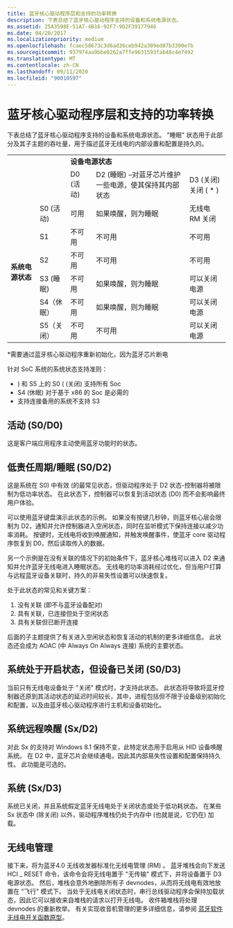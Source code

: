 ```yaml
---
title: 蓝牙核心驱动程序层和支持的功率转换
description: 下表总结了蓝牙核心驱动程序支持的设备和系统电源状态。
ms.assetid: 25A3598E-51A7-4B16-92F7-9D2F39177946
ms.date: 04/20/2017
ms.localizationpriority: medium
ms.openlocfilehash: fcaec58673c3d6ad36ceb942a309ed07b3300efb
ms.sourcegitcommit: 937974aa9bbe0262a7ffe9631593fab48c4e7492
ms.translationtype: MT
ms.contentlocale: zh-CN
ms.lasthandoff: 09/11/2020
ms.locfileid: "90010597"
---
```

# <a name="bluetooth-core-driver-layer-and-supported-power-transitions"></a>蓝牙核心驱动程序层和支持的功率转换


下表总结了蓝牙核心驱动程序支持的设备和系统电源状态。 "睡眠" 状态用于此部分及其子主题的吞吐量，用于描述蓝牙无线电的内部设置和配置是持久的。

<table>
    <tr>
        <td></td>
        <td></td>
        <td colspan="3"><b>设备电源状态</b></td>
    </tr>
    <tr>
        <td></td>
        <td></td>
        <td>D0 (活动) </td>
        <td>D2 (睡眠) –对蓝牙芯片维护一些电源，使其保持其内部状态</td>
        <td>D3 (关闭) 关闭 ( * ) </td>
    </tr>
    <tr>
        <td rowspan="6"><b>系统电源状态</b></td>
        <td>S0 (活动) </td>
        <td>可用</td>
        <td>如果唤醒，则为睡眠</td>
        <td>无线电 RM 关闭</td>
    </tr>
    <tr>
        <td>S1</td>
        <td>不可用</td>
        <td>不可用</td>
        <td>不可用</td>
    </tr>
    <tr>
       <td>S2</td>
        <td>不可用</td>
        <td>不可用</td>
        <td>不可用</td>
    </tr>
    <tr>
        <td>S3 (睡眠) </td>
        <td>不可用</td>
        <td>如果唤醒，则为睡眠</td>
        <td>可以关闭电源</td>
    </tr>
    <tr>
        <td>S4（休眠）</td>
        <td>不可用</td>
        <td>如果唤醒，则为睡眠</td>
        <td>可以关闭电源</td>
    </tr>
    <tr>
        <td>S5（关闭）</td>
        <td>不可用</td>
        <td>不可用</td>
        <td>可以关闭电源</td>
    </tr>
</table>



\*需要通过蓝牙核心驱动程序重新初始化，因为蓝牙芯片断电

针对 SoC 系统的系统状态支持准则：

-   ) 和 S5 上的 S0 ( (关闭) 支持所有 Soc
-   S4 (休眠) 对于基于 x86 的 Soc 是必需的
-   支持连接备用的系统不支持 S3

## <a name="span-idactive__s0_d0_spanspan-idactive__s0_d0_spanspan-idactive__s0_d0_spanactive-s0d0"></a><span id="Active__S0_D0_"></span><span id="active__s0_d0_"></span><span id="ACTIVE__S0_D0_"></span>活动 (S0/D0) 


这是客户端应用程序主动使用蓝牙功能时的状态。

## <a name="span-idlow_duty_cycle_sleep__s0_d2_spanspan-idlow_duty_cycle_sleep__s0_d2_spanspan-idlow_duty_cycle_sleep__s0_d2_spanlow-duty-cyclesleep-s0d2"></a><span id="Low_Duty_Cycle_Sleep__S0_D2_"></span><span id="low_duty_cycle_sleep__s0_d2_"></span><span id="LOW_DUTY_CYCLE_SLEEP__S0_D2_"></span>低责任周期/睡眠 (S0/D2) 


这是系统在 S0) 中有效 (的最常见状态，但驱动程序处于 D2 状态-控制器将被限制为低功率状态。 在此状态下，控制器可以恢复到活动状态 (D0) 而不会影响最终用户体验。

可以使用蓝牙键盘演示此状态的示例。 如果没有按键几秒钟，则蓝牙核心层会限制为 D2，通知并允许控制器进入空闲状态，同时在监听模式下保持连接以减少功率消耗。 按键时，无线电将收到唤醒通知，并触发唤醒事件，使蓝牙 core 驱动程序恢复到 D0，然后读取传入的数据。

另一个示例是在没有关联的情况下的初始条件下，蓝牙核心堆栈可以进入 D2 来通知并允许蓝牙无线电进入睡眠状态。 无线电的功率消耗经过优化，但当用户打算与远程蓝牙设备关联时，持久的非易失性设置可以快速恢复。

处于此状态的常见和关键方案：

1.  没有关联 (即不与蓝牙设备配对) 
2.  具有关联，已连接但处于空闲状态
3.  具有关联但已断开连接

后面的子主题提供了有关进入空闲状态和恢复活动的机制的更多详细信息。 此状态还会成为 AOAC (中 Always On Always 连接) 系统的主要状态。

## <a name="span-idsystem_is_on_but_device_is_off__s0_d3_spanspan-idsystem_is_on_but_device_is_off__s0_d3_spanspan-idsystem_is_on_but_device_is_off__s0_d3_spansystem-is-on-but-device-is-off-s0d3"></a><span id="System_is_On_but_Device_is_Off__S0_D3_"></span><span id="system_is_on_but_device_is_off__s0_d3_"></span><span id="SYSTEM_IS_ON_BUT_DEVICE_IS_OFF__S0_D3_"></span>系统处于开启状态，但设备已关闭 (S0/D3) 


当前只有无线电设备处于 "关闭" 模式时，才支持此状态。 此状态将导致将蓝牙控制器还原到其活动状态的延迟时间较长，其中，进程包括但不限于设备级别初始化和配置，以及由蓝牙核心驱动程序进行主机和设备初始化。

## <a name="span-idsystem_remote_wake-able__sx_d2_spanspan-idsystem_remote_wake-able__sx_d2_spanspan-idsystem_remote_wake-able__sx_d2_spansystem-remote-wake-able-sxd2"></a><span id="System_Remote_Wake-able__Sx_D2_"></span><span id="system_remote_wake-able__sx_d2_"></span><span id="SYSTEM_REMOTE_WAKE-ABLE__SX_D2_"></span>系统远程唤醒 (Sx/D2) 


对此 Sx 的支持对 Windows 8.1 保持不变，此特定状态用于启用从 HID 设备唤醒系统。 在 D2 中，蓝牙芯片会继续通电，因此其内部易失性设置和配置保持持久性。 此功能是可选的。

## <a name="span-idsystem_off__sx_d3__spanspan-idsystem_off__sx_d3__spanspan-idsystem_off__sx_d3__spansystem-off-sxd3"></a><span id="System_Off__Sx_D3__"></span><span id="system_off__sx_d3__"></span><span id="SYSTEM_OFF__SX_D3__"></span>系统 (Sx/D3) 


系统已关闭，并且系统假定蓝牙无线电处于关闭状态或处于低功耗状态。 在某些 Sx 状态中 (除关闭) 以外，驱动程序堆栈仍处于内存中 (也就是说，它仍在) 加载。

## <a name="span-idradio_managementspanspan-idradio_managementspanspan-idradio_managementspanradio-management"></a><span id="Radio_Management"></span><span id="radio_management"></span><span id="RADIO_MANAGEMENT"></span>无线电管理


接下来，将为蓝牙4.0 无线收发器标准化无线电管理 (RM) 。 蓝牙堆栈会向下发送 HCI \_ RESET 命令，该命令会将无线电置于 "无传输" 模式下，并将设备置于 D3 电源状态。 然后，堆栈会意外地删除所有子 devnodes，从而将无线电有效地放置在 "飞行" 模式下。 当处于无线电关闭状态时，串行总线驱动程序会保持加载状态，因此它可以接收来自堆栈的请求以打开无线电。 收件箱堆栈将处理 devnodes 的重新枚举。 有关实现收音机管理的更多详细信息，请参阅 [蓝牙软件无线电开关函数原型](/windows-hardware/drivers/ddi/index)。

 

